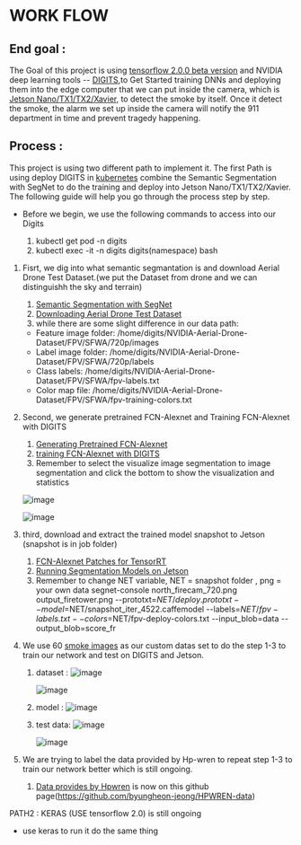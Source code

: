 # WORK FLOW
## End goal :

The Goal of this project is using [tensorflow 2.0.0 beta version]('https://www.tensorflow.org') and NVIDIA deep learning tools -- [DIGITS](https://github.com/NVIDIA/DIGITS),to Get Started training DNNs and deploying them into the edge computer that we can put inside the camera, which is [Jetson Nano/TX1/TX2/Xavier](https://www.nvidia.com/en-us/autonomous-machines/embedded-systems/), to  detect the smoke by itself. Once it detect the smoke, the alarm we set up inside the camera will notify the 911 department in time and prevent tragedy happening.


## Process :
This project is using two different path to implement it. The first Path is using deploy DIGITS in [kubernetes](https://kubernetes.io) combine the Semantic Segmentation with SegNet to do the training and deploy into Jetson Nano/TX1/TX2/Xavier. The following guide will help you go through the process step by step.

- Before we begin, we use the following commands to access into our Digits

     1. kubectl get pod -n digits
     2. kubectl exec -it -n digits digits(namespace) bash

1. Fisrt, we dig into what semantic segmantation is and download Aerial Drone Test Dataset.(we put the Dataset from drone and we can distinguishh the sky and terrain)
     1. [Semantic Segmentation with SegNet](https://github.com/dusty-nv/jetson-inference/blob/master/docs/segnet-dataset.md)
     2. [Downloading Aerial Drone Test Dataset](https://github.com/dusty-nv/jetson-inference/blob/master/docs/segnet-dataset.md#downloading-aerial-drone-dataset)
     3. while there are some slight difference in our data path:
     - Feature image folder: /home/digits/NVIDIA-Aerial-Drone-Dataset/FPV/SFWA/720p/images
     - Label image folder: /home/digits/NVIDIA-Aerial-Drone-Dataset/FPV/SFWA/720p/labels
     - Class labels: /home/digits/NVIDIA-Aerial-Drone-Dataset/FPV/SFWA/fpv-labels.txt
     - Color map file: /home/digits/NVIDIA-Aerial-Drone-Dataset/FPV/SFWA/fpv-training-colors.txt

2. Second, we generate pretrained FCN-Alexnet and Training FCN-Alexnet with DIGITS
     1. [Generating Pretrained FCN-Alexnet](https://github.com/dusty-nv/jetson-inference/blob/master/docs/segnet-pretrained.md)
     2. [training FCN-Alexnet with DIGITS](https://github.com/dusty-nv/jetson-inference/blob/master/docs/segnet-training.md)
     3. Remember to select the visualize image segmentation to image segmentation and click the bottom to show the visualization and statistics
     
     ![image](https://github.com/SpencerXavier/Wildfire_project/blob/master/image/1.png)
     
     ![image](https://github.com/SpencerXavier/Wildfire_project/blob/master/image/2.png)


3. third, download and extract the trained model snapshot to Jetson (snapshot is in job folder)
     1. [FCN-Alexnet Patches for TensorRT](https://github.com/dusty-nv/jetson-inference/blob/master/docs/segnet-patches.md)
     2. [Running Segmentation Models on Jetson](https://github.com/dusty-nv/jetson-inference/blob/master/docs/segnet-console.md)
     3. Remember to change NET variable, NET = snapshot folder , png = your own data
segnet-console north_firecam_720.png output_firetower.png --prototxt=$NET/deploy.prototxt --                  model=$NET/snapshot_iter_4522.caffemodel --labels=$NET/fpv-labels.txt --colors=$NET/fpv-deploy-colors.txt --input_blob=data --    output_blob=score_fr


4. We use 60 [smoke images](https://github.com/aiformankind/wildfire-smoke-detection/tree/master/input/images) as our custom datas set to do the step 1-3 to train our network and test on DIGITS and Jetson.
     1. dataset : 
        ![image](https://github.com/SpencerXavier/Wildfire_project/blob/master/image/smoke_dataset-1.png)
        
        ![image](https://github.com/SpencerXavier/Wildfire_project/blob/master/image/smoke_dataset-2.png)
     2. model :
        ![image](https://github.com/SpencerXavier/Wildfire_project/blob/master/image/smoke_model.png)

     3. test data:
        ![image](https://github.com/SpencerXavier/Wildfire_project/blob/master/image/smoke_test-1.png)
        
        ![image](https://github.com/SpencerXavier/Wildfire_project/blob/master/image/smoke_test-2.png)

5. We are trying to label the data provided by Hp-wren to repeat step 1-3 to train our network better which is still ongoing.
     1. [Data provides by Hpwren](http://hpwren.ucsd.edu/HWB/HPWREN-FIgLib/20180717-otay-om-s-mobo-c/) is now on this github page(https://github.com/byungheon-jeong/HPWREN-data)


PATH2 : KERAS (USE tensorflow 2.0) is still ongoing
- use keras to run it do the same thing






